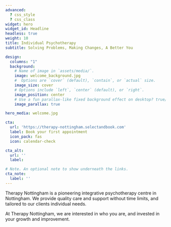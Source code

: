 ```yaml
---
advanced:
  ? css_style
  ? css_class
widget: hero
widget_id: Headline
headless: true
weight: 10
title: Individual Psychotherapy
subtitle: Solving Problems, Making Changes, A Better You

design:
  columns: "1"
  background:
    # Name of image in `assets/media/`.
    image: welcome_background.jpg
    #  Options are `cover` (default), `contain`, or `actual` size.
    image_size: cover
    # Options include `left`, `center` (default), or `right`.
    image_position: center
    # Use a fun parallax-like fixed background effect on desktop? true/false
    image_parallax: true

hero_media: welcome.jpg

cta:
  url: 'https://therapy-nottingham.selectandbook.com'
  label: Book your first appointment
  icon_pack: fas
  icon: calendar-check

cta_alt:
  url: ''
  label:

# Note. An optional note to show underneath the links.
cta_note:
  label: ''
---
```

Therapy Nottingham is a pioneering integrative psychotherapy centre in Nottingham.  We provide quality care and support without time limits, and tailored to our clients individual needs.

At Therapy Nottingham, we are interested in who you are, and invested in your growth and improvement.
